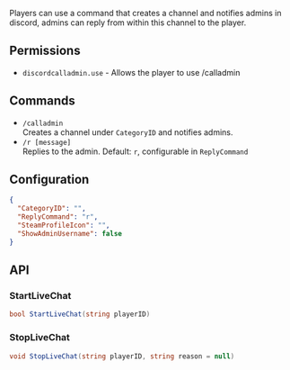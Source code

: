 Players can use a command that creates a channel and notifies admins in discord, admins can reply from within this channel to the player.
## Permissions

- `discordcalladmin.use` - Allows the player to use /calladmin

## Commands

- `/calladmin`  
Creates a channel under `CategoryID` and notifies admins.
- `/r [message]`  
Replies to the admin. Default: `r`, configurable in `ReplyCommand`

## Configuration

```json
{
  "CategoryID": "",
  "ReplyCommand": "r",
  "SteamProfileIcon": "",
  "ShowAdminUsername": false
}
```

## API

### StartLiveChat
```cs
bool StartLiveChat(string playerID)
```

### StopLiveChat
```cs
void StopLiveChat(string playerID, string reason = null)
```